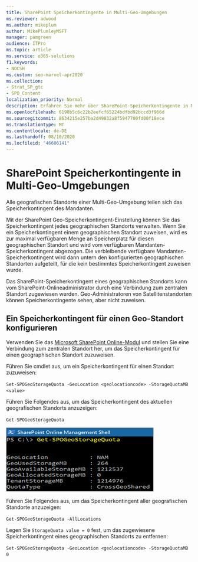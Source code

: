 ```yaml
---
title: SharePoint Speicherkontingente in Multi-Geo-Umgebungen
ms.reviewer: adwood
ms.author: mikeplum
author: MikePlumleyMSFT
manager: pamgreen
audience: ITPro
ms.topic: article
ms.service: o365-solutions
f1.keywords:
- NOCSH
ms.custom: seo-marvel-apr2020
ms.collection:
- Strat_SP_gtc
- SPO_Content
localization_priority: Normal
description: Erfahren Sie mehr über SharePoint-Speicherkontingente in Multi-Geo-Umgebungen und darüber, wie Kontingente vom SharePoint Online Administrator verwaltet werden können.
ms.openlocfilehash: 6198b5c6c22b2eefcf65224bdfbd92bccd3f966d
ms.sourcegitcommit: 8634215e257ba2d49832a8f5947700fd00f18ece
ms.translationtype: MT
ms.contentlocale: de-DE
ms.lasthandoff: 08/10/2020
ms.locfileid: "46606141"
---
```

# <a name="sharepoint-storage-quotas-in-multi-geo-environments"></a>SharePoint Speicherkontingente in Multi-Geo-Umgebungen

Alle geografischen Standorte einer Multi-Geo-Umgebung teilen sich das Speicherkontingent des Mandanten.

Mit der SharePoint Geo-Speicherkontingent-Einstellung können Sie das Speicherkontingent jedes geographischen Standorts verwalten. Wenn Sie ein Speicherkontingent einem geographischen Standort zuweisen, wird es zur maximal verfügbaren Menge an Speicherplatz für diesen geographischen Standort und wird vom verfügbaren Mandanten-Speicherkontingent abgezogen. Die verbleibende verfügbare Mandanten-Speicherkontingent wird dann untern den konfigurierten geographischen Standorten aufgeteilt, für die kein bestimmtes Speicherkontingent zuweisen wurde.

Das SharePoint-Speicherkontingent eines geographischen Standorts kann vom SharePoint-Onlineadministrator durch eine Verbindung zum zentralen Standort zugewiesen werden. Geo-Administratoren von Satellitenstandorten können Speicherkontingente sehen, aber nicht zuweisen.

## <a name="configure-a-storage-quota-for-a-geo-location"></a>Ein Speicherkontingent für einen Geo-Standort konfigurieren

Verwenden Sie das [Microsoft SharePoint Online-Modul](https://www.microsoft.com/download/details.aspx?id=35588 ) und stellen Sie eine Verbindung zum zentralen Standort her, um das Speicherkontingent für einen geographischen Standort zuzuweisen. 

Führen Sie cmdlet aus, um ein Speicherkontingent für einen Standort zuzuweisen:

`Set-SPOGeoStorageQuota -GeoLocation <geolocationcode> -StorageQuotaMB <value>`

Führen Sie Folgendes aus, um das Speicherkontingent des aktuellen geografischen Standorts anzuzeigen:

`Get-SPOGeoStorageQuota`

![Screenshot eines Fensters in PowerShell, der Get-SPOGeoStorageQuota cmdlet zeigt](media/multi-geo-storage-quota.png)

Führen Sie Folgendes aus, um das Speicherkontingent aller geografischen Standorte anzuzeigen:

`Get-SPOGeoStorageQuota -AllLocations`

Legen Sie `StorageQuota value = 0` fest, um das zugewiesene Speicherkontingent eines geographischen Standorts zu entfernen:

`Set-SPOGeoStorageQuota -GeoLocation <geolocationcode> -StorageQuotaMB 0`
